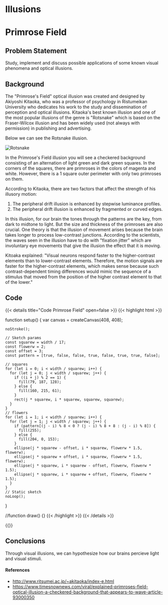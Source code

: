 # Illusions

# Primrose Field

## Problem Statement

Study, implement and discuss possible applications of some known visual phenomena and optical illusions.

## Background

The "Primrose's Field" optical illusion was created and designed by Akiyoshi Kitaoka, who was a professor of psychology in Ristumeikan University who dedicates his work to the study and dissemination of perception and optical illusions. 
Kitaoka's best known illusion and one of the most popular illusions of the genre is "Rotsnake" which is based on the Fraser-Wilcox illusion and has been widely used (not always with permission) in publishing and advertising.

Below we can see the Rotsnake illusion.

![Rotsnake](https://www.epsilones.com/material/ilusionesopticas/012-rotsnake.jpg)

In the Primrose's Field illusion you will see a checkered background consisting of an alternation of light green and dark green squares. In the corners of the squares, there are primroses in the colors of magenta and white.
However, there is a 1 square outer perimeter with only two primroses on them.

According to Kitaoka, there are two factors that affect the strength of his illusory motion:

1. The peripheral drift illusion is enhanced by stepwise luminance profiles.
2. The peripheral drift illusion is enhanced by fragmented or curved edges.

In this illusion, for our brain the tones through the patterns are the key, from dark to midtone to light. But the size and thickness of the primroses are also crucial.
One theory is that the illusion of movement arises because the brain takes longer to process low-contrast junctions. According to the scientists, the waves seen in the illusion have to do with "fixation jitter" which are involuntary eye movements that give the illusion the effect that it is moving.

Kitoaka explained: "Visual neurons respond faster to the higher-contrast elements than to lower-contrast elements. Therefore, the motion signals are faster for the higher-contrast elements, which makes sense because such contrast-dependent timing differences would mimic the sequence of a stimulus that moved from the position of the higher contrast element to that of the lower."

## Code

{{< details title="Code Primrose Field" open=false >}}
{{< highlight html >}}

function setup() {
    var canvas = createCanvas(408, 408);
   
    noStroke();
  
    // Sketch params
    const squarew = width / 17;
    const flowerw = 2;
    const offset = 3;
    const pattern = [true, false, false, true, false, true, true, false];
  
    // squares
    for (let i = 0; i < width / squarew; i++) {
      for (let j = 0; j < width / squarew; j++) {
        if ((i + j) % 2 == 1) {
          fill(79, 187, 128);
        } else {
          fill(160, 215, 61);
        }
        rect(j * squarew, i * squarew, squarew, squarew);
      }
    }
    // flowers
    for (let i = 1; i < width / squarew; i++) {
      for (let j = 1; j < width / squarew; j++) {
        if (pattern[(j - i) % 8 < 0 ? (j - i) % 8 + 8 : (j - i) % 8]) {
          fill(255);
        } else {
          fill(204, 0, 153);
        }
        ellipse(j * squarew - offset, i * squarew, flowerw * 1.5, flowerw);
        ellipse(j * squarew + offset, i * squarew, flowerw * 1.5, flowerw);
        ellipse(j * squarew, i * squarew - offset, flowerw, flowerw * 1.5);
        ellipse(j * squarew, i * squarew + offset, flowerw, flowerw * 1.5);
      }
    }
    // Static sketch
    noLoop();
  }
  
  //function draw() {}
{{< /highlight >}}
{{< /details >}}

{{<p5-iframe sketch="/vc_page/sketches/primroseField.js" width="410" height="410">}}

## Conclusions

   Through visual illusions, we can hypothesize how our brains percieve light and visual stimuli. 
    
   
    
    
#### References
* http://www.ritsumei.ac.jp/~akitaoka/index-e.html
* https://www.timesnownews.com/viral/explained-primroses-field-optical-illusion-a-checkered-background-that-appears-to-wave-article-93000350
